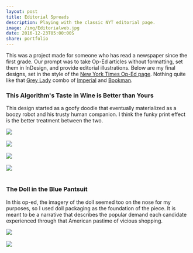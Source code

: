 ```yaml
---
layout: post
title: Editorial Spreads
description: Playing with the classic NYT editorial page.
image: /img/Editorialweb.jpg
date: 2016-12-23T05:00:00S
share: portfolio 
---
```


This was a project made for someone who has read a newspaper since the first grade. Our prompt was to take Op-Ed articles without formatting, set them in InDesign, and provide editorial illustrations. Below are my final designs, set in the style of the [New York Times Op-Ed page](http://www.nytimes.com/interactive/2010/09/25/opinion/opedat40-illustration.html?_r=1&). Nothing quite like that [Grey Lady](https://books.google.com/books?id=tE4EAAAAMBAJ&pg=PA152&dq=%22the+gray+lady%22+%22new+york+times%22&hl=en&sa=X&ei=tokrT_DMKK7aiQKwttTgCg&ved=0CDwQ6AEwAA#v=onepage&q=%22the%20gray%20lady%22%20%22new%20york%20times%22&f=false) combo of [Imperial](http://www.myfonts.com/fonts/bitstream/imperial/?refby=MarkFonts) and [Bookman](http://www.myfonts.com/fonts/bitstream/bookman/?refby=MarkFonts). 

### This Algorithm's Taste in Wine is Better than Yours

This design started as a goofy doodle that eventually materialized as a boozy robot and his trusty human companion. I think the funky print effect is the better treatment between the two.

<img class="col three" src="/img/Editorial4.jpg">
<div class="col three caption">
&nbsp;
</div>

<img class="col three" src="/img/Editorial1.png">
<div class="col three caption">
&nbsp;
</div>

<img class="col three" src="/img/editorialspread2.jpg">
<div class="col three caption">
&nbsp;
</div>

<img class="col three" src="/img/editorialspread3.jpg">
<div class="col three caption">
&nbsp;
</div>


### The Doll in the Blue Pantsuit

In this op-ed, the imagery of the doll seemed too on the nose for my purposes, so I used doll packaging as the foundation of the piece. It is meant to be a narrative that describes the popular demand each candidate experienced through that American pastime of vicious shopping.

<img class="col three" src="/img/Editorial3.png">
<div class="col three caption">
&nbsp;
</div>

<img class="col three" src="/img/editorialspread.jpg">
<div class="col three caption">
&nbsp;
</div>





<!--
<div class="img_row">
	<img class="col one" src="/img/editorialspread.jpg" alt="" title="example image"/>
	<img class="col one" src="/img/editorialspread2.jpg" alt="" title="example image"/>
	<img class="col one" src="/img/editorialspread3.jpg" alt="" title="example image"/>
</div>
<div class="col three caption">
	Caption photos easily. On the left, a road goes through a tunnel. Middle, leaves artistically fall in a hipster photoshoot. Right, in another hipster photoshoot, a lumberjack grasps a handful of pine needles.
</div>
-->